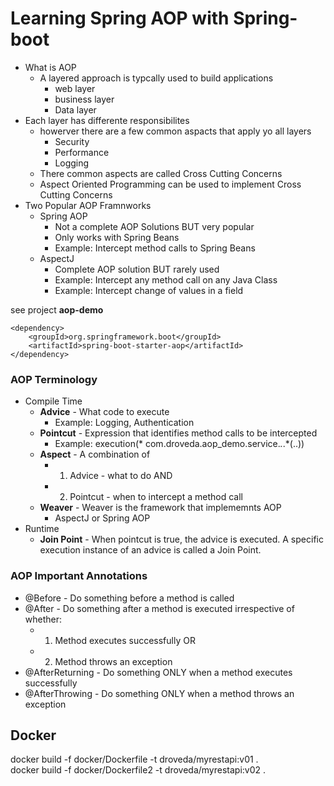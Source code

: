 # Learning Spring AOP with Spring-boot

* What is AOP
  * A layered approach is typcally used to build applications
    * web layer
    * business layer
    * Data layer
* Each layer has differente responsibilites
  * howerver there are a few common aspacts that apply yo all layers
    * Security
    * Performance
    * Logging
  * There common aspects are called Cross Cutting Concerns
  * Aspect Oriented Programming can be used to implement Cross Cutting Concerns
* Two Popular AOP Framnworks
  * Spring AOP
    * Not a complete AOP Solutions BUT very popular
    * Only works with Spring Beans
    * Example: Intercept method calls to Spring Beans
  * AspectJ
    * Complete AOP solution BUT rarely used
    * Example: Intercept any method call on any Java Class
    * Example: Intercept change of values in a field

see project **aop-demo**  
```
<dependency>
    <groupId>org.springframework.boot</groupId>
    <artifactId>spring-boot-starter-aop</artifactId>
</dependency>
```


### AOP Terminology
* Compile Time
  * **Advice** - What code to execute
    * Example: Logging, Authentication
  * **Pointcut** - Expression that identifies method calls to be intercepted
    * Example: execution(* com.droveda.aop_demo.service.*.*.*(..))
  * **Aspect** - A combination of
    * 1. Advice - what to do AND
    * 2. Pointcut - when to intercept a method call
  * **Weaver** - Weaver is the framework that implememnts AOP
    * AspectJ or Spring AOP
* Runtime
  * **Join Point** - When pointcut is true, the advice is executed. A specific execution instance of an advice is called a Join Point.

### AOP Important Annotations
* @Before - Do something before a method is called
* @After - Do something after a method is executed irrespective of whether:
  * 1. Method executes successfully OR
  * 2. Method throws an exception
* @AfterReturning - Do something ONLY when a method executes successfully
* @AfterThrowing - Do something ONLY when a method throws an exception


## Docker
docker build -f docker/Dockerfile -t droveda/myrestapi:v01 .  
docker build -f docker/Dockerfile2 -t droveda/myrestapi:v02 .  